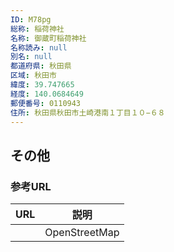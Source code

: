 ```yaml
---
ID: M78pg
総称: 稲荷神社
名称: 御蔵町稲荷神社
名称読み: null
別名: null
都道府県: 秋田県
区域: 秋田市
緯度: 39.747665
経度: 140.0684649
郵便番号: 0110943
住所: 秋田県秋田市土崎港南１丁目１０−６８
---
```


## その他

### 参考URL

| URL | 説明          |
| --- | ------------- |
|     | OpenStreetMap |
